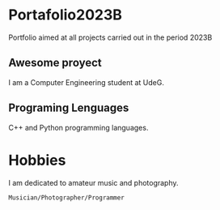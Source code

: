 # Portafolio2023B
Portfolio aimed at all projects carried out in the period 2023B

## Awesome proyect
I am a Computer Engineering student at UdeG.

## Programing Lenguages
C++ and Python programming languages.

# Hobbies
I am dedicated to amateur music and photography.

```bash
Musician/Photographer/Programmer
